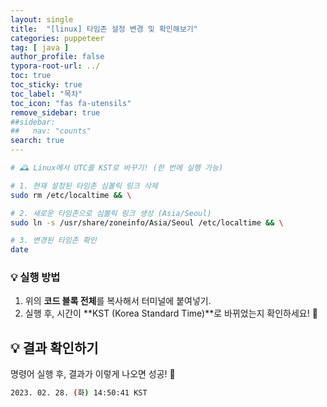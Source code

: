 ```yaml
---
layout: single
title:  "[linux] 타임존 설정 변경 및 확인해보기"
categories: puppeteer
tag: [ java ]
author_profile: false
typora-root-url: ../
toc: true
toc_sticky: true
toc_label: "목차"
toc_icon: "fas fa-utensils" 
remove_sidebar: true
##sidebar:
##   nav: "counts"
search: true
---
```


```bash
# 🕰️ Linux에서 UTC를 KST로 바꾸기! (한 번에 실행 가능)

# 1. 현재 설정된 타임존 심볼릭 링크 삭제
sudo rm /etc/localtime && \

# 2. 새로운 타임존으로 심볼릭 링크 생성 (Asia/Seoul)
sudo ln -s /usr/share/zoneinfo/Asia/Seoul /etc/localtime && \

# 3. 변경된 타임존 확인
date

```

### 💡 실행 방법

1. 위의 **코드 블록 전체**를 복사해서 터미널에 붙여넣기.
2. 실행 후, 시간이 **KST (Korea Standard Time)**로 바뀌었는지 확인하세요! 🎉



## 💡 결과 확인하기

명령어 실행 후, 결과가 이렇게 나오면 성공! 🎉

```bash
2023. 02. 28. (화) 14:50:41 KST
```

